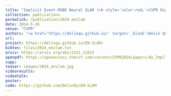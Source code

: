 ```yaml
---
title: "Implicit Event-RGBD Neural SLAM (<b style='color:red;'>CVPR Highlight</b>)"
collection: publications
permalink: /publication/2024-enslam
date: 2024-5-16
venue: "CVPR"
authors: "<a href='https://delinqu.github.io/' target='_blank'>Delin Qu</a>, <a href='https://npu-yanchi.github.io/' target='_blank'>Chi Yan</a>, <a href='https://scholar.google.es/citations?user=dasL9V4AAAAJ' target='_blank'>Dong Wang</a>, <b>Jie Yin</b>, <a href='https://scholar.google.com/citations?user=DQB0hqwAAAAJ&hl=en' target='_blank'>Dan Xu</a>, <a href='https://iopen.nwpu.edu.cn/info/1329/1171.htm' target='_blank'>Bin Zhao</a>, <a href='https://iopen.nwpu.edu.cn/info/1329/1171.htm' target='_blank'>Xuelong Li</a>"
url: 
project: https://delinqu.github.io/EN-SLAM/
bibtex: files/2024_enslam.txt
arxiv: https://arxiv.org/abs/2311.11013
openpdf: https://openaccess.thecvf.com/content/CVPR2024/papers/Qu_Implicit_Event-RGBD_Neural_SLAM_CVPR_2024_paper.pdf
supp: 
teaser: images/2024_enslam.jpg
videoresults: 
videotalk: 
poster: 
code: https://github.com/DelinQu/EN-SLAM
---
```

